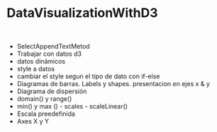 <html>
  <body>
    <h1> DataVisualizationWithD3 </h1>
<br>
    <div>
    <ul>
      <li>SelectAppendTextMetod </li>
      <li>Trabajar con datos d3</li>
      <li> datos dinámicos </li>
      <li>style a datos</li>
      <li> cambiar el style segun el tipo de dato con if-else</li>
      <li> Diagramas de barras. Labels y shapes. presentacion en ejes x & y</li>
      <li> Diagrama de dispersión </li>
      <li>domain() y range()</li>
      <li>min() y max ()  - scales - scaleLinear() </li>
      <li> Escala preedefinida</li>
      <li> Axes X y Y</li>
      </ul>
    </div>
      </body>
  </html>
       
